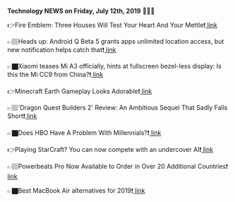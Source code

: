 <b>Technology NEWS on Friday, July 12th, 2019</b> 📡📡📡 

👉Fire Emblem: Three Houses Will Test Your Heart And Your Mettle❗️<a href='https://www.google.com/url?rct=j&sa=t&url=https://kotaku.com/fire-emblem-three-houses-will-test-your-heart-and-your-1836305722&ct=ga&cd=CAIyGmVjZmViYzNiZjFkNzQyNDM6Y29tOmVuOlVT&usg=AFQjCNHj_QKoUGYDOs1-dngHEvGHPjXtqg'> link</a>

👉🏽Heads up: Android Q Beta 5 grants apps unlimited location access, but new notification helps catch that❗️<a href='https://www.google.com/url?rct=j&sa=t&url=https://www.androidpolice.com/2019/07/12/android-q-beta-5-bug-location-access-new-notification/&ct=ga&cd=CAIyGmVjZmViYzNiZjFkNzQyNDM6Y29tOmVuOlVT&usg=AFQjCNG417yOufj5-0_N46cbYraBJTktsg'> link</a>

👉🏿Xiaomi teases Mi A3 officially, hints at fullscreen bezel-less display: Is this the Mi CC9 from China?❗️<a href='https://www.google.com/url?rct=j&sa=t&url=https://www.indiatoday.in/technology/news/story/xiaomi-teases-mi-a3-officially-hints-at-fullscreen-bezel-less-display-is-this-the-mi-cc9-from-china-1567754-2019-07-12&ct=ga&cd=CAIyGmVjZmViYzNiZjFkNzQyNDM6Y29tOmVuOlVT&usg=AFQjCNEnpFC19kUx9vhQ7n-j13Qhv_p65A'> link</a>

👉Minecraft Earth Gameplay Looks Adorable❗️<a href='https://www.google.com/url?rct=j&sa=t&url=https://kotaku.com/minecraft-earth-gameplay-looks-adorable-1836306364&ct=ga&cd=CAIyGmVjZmViYzNiZjFkNzQyNDM6Y29tOmVuOlVT&usg=AFQjCNHrKE64SD223pxrbbRtcV9L9jqQ7g'> link</a>

👉🏽'Dragon Quest Builders 2' Review: An Ambitious Sequel That Sadly Falls Short❗️<a href='https://www.google.com/url?rct=j&sa=t&url=https://www.forbes.com/sites/games/2019/07/12/dragon-quest-builders-2-review-an-ambitious-sequel-that-sadly-falls-short/&ct=ga&cd=CAIyGmVjZmViYzNiZjFkNzQyNDM6Y29tOmVuOlVT&usg=AFQjCNFBeo4RRL7HIXalNo4TGAvnXkdYiw'> link</a>

👉🏿Does HBO Have A Problem With Millennials?❗️<a href='https://www.google.com/url?rct=j&sa=t&url=https://www.forbes.com/sites/jonathanberr/2019/07/12/does-hbo-have-a-problem-with-millennials/&ct=ga&cd=CAIyGmVjZmViYzNiZjFkNzQyNDM6Y29tOmVuOlVT&usg=AFQjCNHi0tjtHs8WWstWz-Z1skiO0DoiDA'> link</a>

👉Playing StarCraft? You can now compete with an undercover AI❗️<a href='https://www.google.com/url?rct=j&sa=t&url=https://www.vox.com/future-perfect/2019/7/12/20690818/starcraft-deepmind-ai-gaming&ct=ga&cd=CAIyGmVjZmViYzNiZjFkNzQyNDM6Y29tOmVuOlVT&usg=AFQjCNGcQwZdtqznn2nK1Cf79znjvJYy5g'> link</a>

👉🏽Powerbeats Pro Now Available to Order in Over 20 Additional Countries❗️<a href='https://www.google.com/url?rct=j&sa=t&url=https://www.macrumors.com/2019/07/12/powerbeats-pro-orders-over-20-more-countries/&ct=ga&cd=CAIyGmVjZmViYzNiZjFkNzQyNDM6Y29tOmVuOlVT&usg=AFQjCNFMJ_cirjV_gUqQrPcOSwHvr0_YXQ'> link</a>

👉🏿Best MacBook Air alternatives for 2019❗️<a href='https://www.google.com/url?rct=j&sa=t&url=https://www.cnet.com/news/the-best-alternatives-to-the-macbook-air-in-2019/&ct=ga&cd=CAIyGmVjZmViYzNiZjFkNzQyNDM6Y29tOmVuOlVT&usg=AFQjCNEjzg6z1QsZuI6U98n82VmLuITh2w'> link</a>

